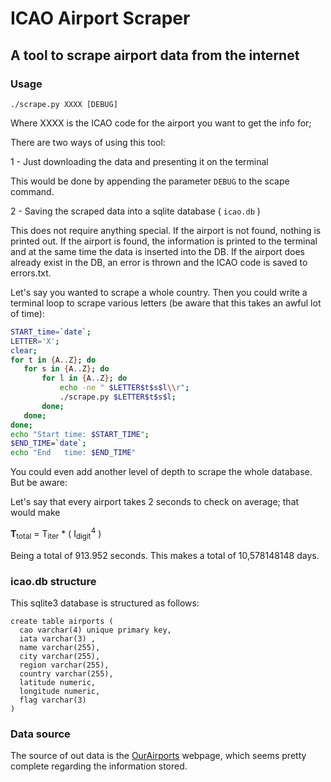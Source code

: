 # ICAO Airport Scraper

## A tool to scrape airport data from the internet

### Usage

`./scrape.py XXXX [DEBUG]`

Where XXXX is the ICAO code for the airport you want to get the info for;

There are two ways of using this tool:

1 - Just downloading the data and presenting it on the terminal

This would be done by appending the parameter `DEBUG` to the scape command.

2 - Saving the scraped data into a sqlite database ( `icao.db` )

This does not require anything special. If the airport is not found, nothing is printed out. If the airport is found, the information is printed to the terminal and at the same time the data is inserted into the DB. If the airport does already exist in the DB, an error is thrown and the ICAO code is saved to errors.txt.

Let's say you wanted to scrape a whole country. Then you could write a terminal loop to scrape various letters (be aware that this takes an awful lot of time):

```bash
START_time=`date`;
LETTER='X';
clear;
for t in {A..Z}; do
   for s in {A..Z}; do
       for l in {A..Z}; do
           echo -ne " $LETTER$t$s$l\\r";
           ./scrape.py $LETTER$t$s$l;
       done;
   done;
done;
echo "Start time: $START_TIME";
$END_TIME=`date`;
echo "End   time: $END_TIME"
```

You could even add another level of depth to scrape the whole database. But be aware:

Let's say that every airport takes 2 seconds to check on average; that would make

<b>T</b><sub>total</sub> = T<sub>iter</sub> * ( I<sub>digit</sub><sup>4</sup> )

Being a total of 913.952 seconds. This makes a total of 10,578148148 days.

### icao.db structure

This sqlite3 database is structured as follows:

```sqlite3
create table airports (
  cao varchar(4) unique primary key,
  iata varchar(3) ,
  name varchar(255),
  city varchar(255),
  region varchar(255),
  country varchar(255),
  latitude numeric,
  longitude numeric,
  flag varchar(3)
)
```

### Data source

The source of out data is the [OurAirports](https://ourairports.com/) webpage, which seems pretty complete regarding the information stored.
